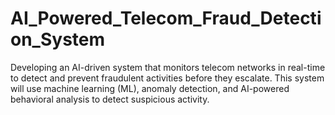 # AI_Powered_Telecom_Fraud_Detection_System
Developing an AI-driven system that monitors telecom networks in real-time to detect and prevent fraudulent activities before they escalate. This system will use machine learning (ML), anomaly detection, and AI-powered behavioral analysis to detect suspicious activity.
